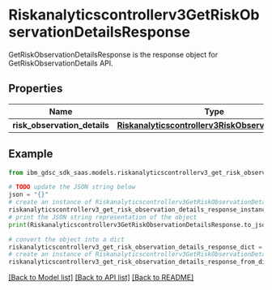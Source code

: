 # Riskanalyticscontrollerv3GetRiskObservationDetailsResponse

GetRiskObservationDetailsResponse is the response object for GetRiskObservationDetails API.

## Properties

Name | Type | Description | Notes
------------ | ------------- | ------------- | -------------
**risk_observation_details** | [**Riskanalyticscontrollerv3RiskObservationDetails**](Riskanalyticscontrollerv3RiskObservationDetails.md) |  | [optional] 

## Example

```python
from ibm_gdsc_sdk_saas.models.riskanalyticscontrollerv3_get_risk_observation_details_response import Riskanalyticscontrollerv3GetRiskObservationDetailsResponse

# TODO update the JSON string below
json = "{}"
# create an instance of Riskanalyticscontrollerv3GetRiskObservationDetailsResponse from a JSON string
riskanalyticscontrollerv3_get_risk_observation_details_response_instance = Riskanalyticscontrollerv3GetRiskObservationDetailsResponse.from_json(json)
# print the JSON string representation of the object
print(Riskanalyticscontrollerv3GetRiskObservationDetailsResponse.to_json())

# convert the object into a dict
riskanalyticscontrollerv3_get_risk_observation_details_response_dict = riskanalyticscontrollerv3_get_risk_observation_details_response_instance.to_dict()
# create an instance of Riskanalyticscontrollerv3GetRiskObservationDetailsResponse from a dict
riskanalyticscontrollerv3_get_risk_observation_details_response_from_dict = Riskanalyticscontrollerv3GetRiskObservationDetailsResponse.from_dict(riskanalyticscontrollerv3_get_risk_observation_details_response_dict)
```
[[Back to Model list]](../README.md#documentation-for-models) [[Back to API list]](../README.md#documentation-for-api-endpoints) [[Back to README]](../README.md)


